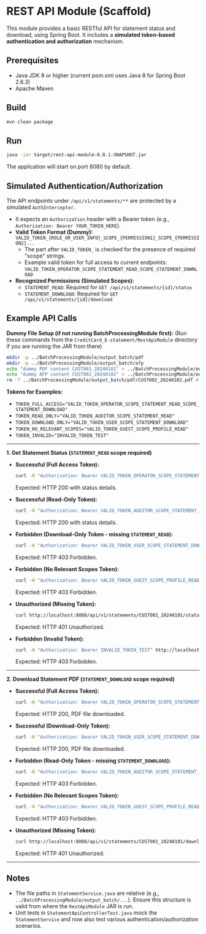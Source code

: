 # REST API Module (Scaffold)

This module provides a basic RESTful API for statement status and download, using Spring Boot.
It includes a **simulated token-based authentication and authorization** mechanism.

## Prerequisites
- Java JDK 8 or higher (current pom.xml uses Java 8 for Spring Boot 2.6.3)
- Apache Maven

## Build
```bash
mvn clean package
```

## Run
```bash
java -jar target/rest-api-module-0.0.1-SNAPSHOT.jar
```
The application will start on port 8080 by default.

## Simulated Authentication/Authorization

The API endpoints under `/api/v1/statements/**` are protected by a simulated `AuthInterceptor`.
-   It expects an `Authorization` header with a Bearer token (e.g., `Authorization: Bearer YOUR_TOKEN_HERE`).
-   **Valid Token Format (Dummy):** `VALID_TOKEN_{ROLE_OR_USER_INFO}_SCOPE_{PERMISSION1}_SCOPE_{PERMISSION2}...`
    -   The part after `VALID_TOKEN_` is checked for the presence of required "scope" strings.
    -   Example valid token for full access to current endpoints: `VALID_TOKEN_OPERATOR_SCOPE_STATEMENT_READ_SCOPE_STATEMENT_DOWNLOAD`
-   **Recognized Permissions (Simulated Scopes):**
    -   `STATEMENT_READ`: Required for `GET /api/v1/statements/{id}/status`
    -   `STATEMENT_DOWNLOAD`: Required for `GET /api/v1/statements/{id}/download`

## Example API Calls

**Dummy File Setup (if not running BatchProcessingModule first):**
(Run these commands from the `CreditCard_E-statement/RestApiModule` directory if you are running the JAR from there)
```bash
mkdir -p ../BatchProcessingModule/output_batch/pdf
mkdir -p ../BatchProcessingModule/output_batch/afp
echo "dummy PDF content CUST001_20240101" > ../BatchProcessingModule/output_batch/pdf/CUST001_20240101.pdf
echo "dummy AFP content CUST002_20240102" > ../BatchProcessingModule/output_batch/afp/CUST002_20240102.afp
rm -f ../BatchProcessingModule/output_batch/pdf/CUST002_20240102.pdf # Ensure no PDF for AFP_Generated status test
```

**Tokens for Examples:**
-   `TOKEN_FULL_ACCESS="VALID_TOKEN_OPERATOR_SCOPE_STATEMENT_READ_SCOPE_STATEMENT_DOWNLOAD"`
-   `TOKEN_READ_ONLY="VALID_TOKEN_AUDITOR_SCOPE_STATEMENT_READ"`
-   `TOKEN_DOWNLOAD_ONLY="VALID_TOKEN_USER_SCOPE_STATEMENT_DOWNLOAD"`
-   `TOKEN_NO_RELEVANT_SCOPES="VALID_TOKEN_GUEST_SCOPE_PROFILE_READ"`
-   `TOKEN_INVALID="INVALID_TOKEN_TEST"`

---
**1. Get Statement Status (`STATEMENT_READ` scope required)**

*   **Successful (Full Access Token):**
    ```bash
    curl -H "Authorization: Bearer VALID_TOKEN_OPERATOR_SCOPE_STATEMENT_READ_SCOPE_STATEMENT_DOWNLOAD" http://localhost:8080/api/v1/statements/CUST001_20240101/status
    ```
    Expected: HTTP 200 with status details.

*   **Successful (Read-Only Token):**
    ```bash
    curl -H "Authorization: Bearer VALID_TOKEN_AUDITOR_SCOPE_STATEMENT_READ" http://localhost:8080/api/v1/statements/CUST001_20240101/status
    ```
    Expected: HTTP 200 with status details.

*   **Forbidden (Download-Only Token - missing `STATEMENT_READ`):**
    ```bash
    curl -H "Authorization: Bearer VALID_TOKEN_USER_SCOPE_STATEMENT_DOWNLOAD" http://localhost:8080/api/v1/statements/CUST001_20240101/status
    ```
    Expected: HTTP 403 Forbidden.

*   **Forbidden (No Relevant Scopes Token):**
    ```bash
    curl -H "Authorization: Bearer VALID_TOKEN_GUEST_SCOPE_PROFILE_READ" http://localhost:8080/api/v1/statements/CUST001_20240101/status
    ```
    Expected: HTTP 403 Forbidden.

*   **Unauthorized (Missing Token):**
    ```bash
    curl http://localhost:8080/api/v1/statements/CUST001_20240101/status
    ```
    Expected: HTTP 401 Unauthorized.

*   **Forbidden (Invalid Token):**
    ```bash
    curl -H "Authorization: Bearer INVALID_TOKEN_TEST" http://localhost:8080/api/v1/statements/CUST001_20240101/status
    ```
    Expected: HTTP 403 Forbidden.

---
**2. Download Statement PDF (`STATEMENT_DOWNLOAD` scope required)**

*   **Successful (Full Access Token):**
    ```bash
    curl -H "Authorization: Bearer VALID_TOKEN_OPERATOR_SCOPE_STATEMENT_READ_SCOPE_STATEMENT_DOWNLOAD" -o statement.pdf http://localhost:8080/api/v1/statements/CUST001_20240101/download?format=pdf
    ```
    Expected: HTTP 200, PDF file downloaded.

*   **Successful (Download-Only Token):**
    ```bash
    curl -H "Authorization: Bearer VALID_TOKEN_USER_SCOPE_STATEMENT_DOWNLOAD" -o statement.pdf http://localhost:8080/api/v1/statements/CUST001_20240101/download?format=pdf
    ```
    Expected: HTTP 200, PDF file downloaded.

*   **Forbidden (Read-Only Token - missing `STATEMENT_DOWNLOAD`):**
    ```bash
    curl -H "Authorization: Bearer VALID_TOKEN_AUDITOR_SCOPE_STATEMENT_READ" http://localhost:8080/api/v1/statements/CUST001_20240101/download?format=pdf
    ```
    Expected: HTTP 403 Forbidden.

*   **Forbidden (No Relevant Scopes Token):**
    ```bash
    curl -H "Authorization: Bearer VALID_TOKEN_GUEST_SCOPE_PROFILE_READ" http://localhost:8080/api/v1/statements/CUST001_20240101/download?format=pdf
    ```
    Expected: HTTP 403 Forbidden.

*   **Unauthorized (Missing Token):**
    ```bash
    curl http://localhost:8080/api/v1/statements/CUST001_20240101/download?format=pdf
    ```
    Expected: HTTP 401 Unauthorized.

---
## Notes
- The file paths in `StatementService.java` are relative (e.g., `../BatchProcessingModule/output_batch/...`). Ensure this structure is valid from where the `RestApiModule` JAR is run.
- Unit tests in `StatementApiControllerTest.java` mock the `StatementService` and now also test various authentication/authorization scenarios.
